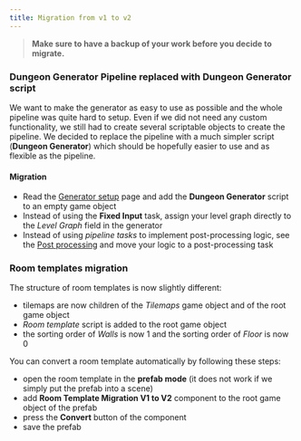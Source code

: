 ```yaml
---
title: Migration from v1 to v2
---
```


> **Make sure to have a backup of your work before you decide to migrate.**

### **Dungeon Generator Pipeline** replaced with **Dungeon Generator** script

We want to make the generator as easy to use as possible and the whole pipeline was quite hard to setup. Even if we did not need any custom functionality, we still had to create several scriptable objects to create the pipeline. We decided to replace the pipeline with a much simpler script (**Dungeon Generator**) which should be hopefully easier to use and as flexible as the pipeline.

#### Migration

- Read the [Generator setup](../basic/generator-setup) page and add the **Dungeon Generator** script to an empty game object
- Instead of using the **Fixed Input** task, assign your level graph directly to the *Level Graph* field in the generator
- Instead of using *pipeline tasks* to implement post-processing logic, see the [Post processing](../generators/post-process) and move your logic to a post-processing task

### Room templates migration

The structure of room templates is now slightly different:

- tilemaps are now children of the *Tilemaps* game object and of the root game object
- *Room template* script is added to the root game object
- the sorting order of *Walls* is now 1 and the sorting order of *Floor* is now 0

You can convert a room template automatically by following these steps:

- open the room template in the **prefab mode** (it does not work if we simply put the prefab into a scene)
- add **Room Template Migration V1 to V2** component to the root game object of the prefab
- press the **Convert** button of the component
- save the prefab